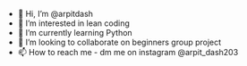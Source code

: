 - 👋 Hi, I’m @arpitdash
- 👀 I’m interested in lean coding 
- 🌱 I’m currently learning Python
- 💞️ I’m looking to collaborate on beginners group project 
- 📫 How to reach me - dm me on instagram @arpit_dash203

<!---
arpitdash/arpitdash is a ✨ special ✨ repository because its `README.md` (this file) appears on your GitHub profile.
You can click the Preview link to take a look at your changes.
--->
